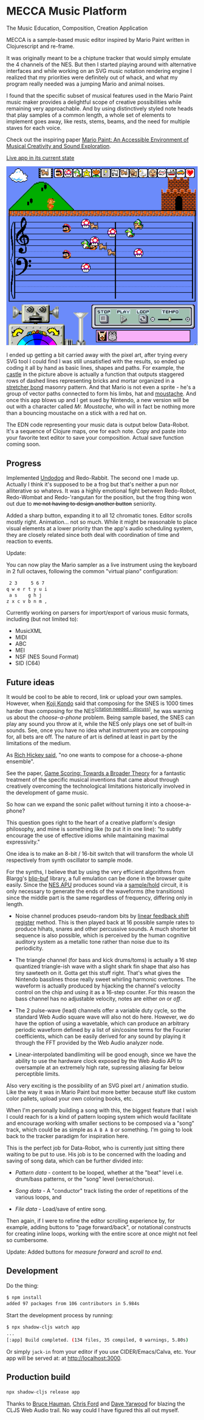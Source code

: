 # MECCA Music Platform

The Music Education, Composition, Creation Application

MECCA is a sample-based music editor inspired by Mario Paint written in Clojurescript and re-frame.

It was originally meant to be a chiptune tracker that would simply emulate the 4 channels of the NES. But then I started playing around with alternative interfaces and while working on an SVG music notation rendering engine I realized that my priorities were definitely out of whack, and what my program really needed was a jumping Mario and animal noises.

I found that the specific subset of musical features used in the Mario Paint music maker provides a delightful scope of creative possibilities while remaining very approachable. And by using distinctively styled note heads that play samples of a common length, a whole set of elements to implement goes away, like rests, stems, beams, and the need for multiple staves for each voice.

Check out the inspiring paper [Mario Paint: An Accessible Environment of Musical Creativity
and Sound Exploration](docs/Mario_Paint_An_Accessible_Environment_of.pdf).

[Live app in its current state](https://porkostomus.github.io/mecca/)

![Screenshot](mecca.png)

I ended up getting a bit carried away with the pixel art, after trying every SVG tool I could find I was still unsatisfied with the results, so ended up coding it all by hand as basic lines, shapes and paths. For example, the [castle](https://github.com/porkostomus/mecca/blob/master/src/mecca/castle.cljs) in the picture above is actually a function that outputs staggered rows of dashed lines representing bricks and mortar organized in a [stretcher bond](https://en.wikipedia.org/wiki/Brickwork#Stretcher,_or_running_bond) masonry pattern. And that Mario is not even a sprite - he's a group of vector paths connected to form his limbs, hat and [moustache](https://laughingsquid.com/origin-of-marios-mustache-and-his-name/). And once this app blows up and I get sued by Nintendo, a new version will be out with a character called *Mr. Moustache*, who will in fact be nothing more than a bouncing moustache on a stick with a red hat on.

The EDN code representing your music data is output below Data-Robot. It's a sequence of Clojure maps, one for each note. Copy and paste into your favorite text editor to save your composition. Actual save function coming soon.

## Progress

Implemented [Undodog](https://www.mariowiki.com/Undodog) and Redo-Rabbit. The second one I made up. Actually I think it's supposed to be a frog but that's neither a pun nor alliterative so whatevs. It was a highly emotional fight between Redo-Robot, Redo-Wombat and Redo-'rangutan for the position, but the frog thing won out due to ~~me not having to design another button~~ seniority.

Added a sharp button, expanding it to all 12 chromatic tones. Editor scrolls mostly right. Animation... not so much. While it might be reasonable to place visual elements at a lower priority than the app's audio scheduling system, they are closely related since both deal with coordination of time and reaction to events.

Update:

You can now play the Mario sampler as a live instrument using the keyboard in 2 full octaves, following the common "virtual piano" configuration:

```
 2 3     5 6 7
q w e r t y u i
 a s    g h j
z x c v b n m ,
```

Currently working on parsers for import/export of various music formats, including (but not limited to):

* MusicXML
* MIDI
* ABC
* MEI
* NSF (NES Sound Format)
* SID (C64)

## Future ideas

It would be cool to be able to record, link or upload your own samples. However, when [Koji Kondo](https://en.wikipedia.org/wiki/Koji_Kondo) said that composing for the SNES is 1000 times harder than composing for the NES<sup>[[citation needed - discuss](https://github.com/porkostomus/mecca/wiki/Where-the-%23%25%5E&-is-that-quote-from%3F)]</sup>, he was warning us about the *choose-a-phone* problem. Being sample based, the SNES can play any sound you throw at it, while the NES only plays one set of built-in sounds. See, once you have no idea what instrument you are composing for, all bets are off. The nature of art is defined at least in part by the limitations of the medium. 

As [Rich Hickey said](https://github.com/matthiasn/talk-transcripts/blob/master/Hickey_Rich/DesignCompositionPerformance.md), "no one wants to compose for a choose-a-phone ensemble".

See the paper, [Game Scoring: Towards a Broader Theory](/docs/game-scoring.pdf) for a fantastic treatment of the specific musical inventions that came about through creatively overcoming the technological limitations historically involved in the development of game music.

So how can we expand the sonic pallet without turning it into a choose-a-phone?

This question goes right to the heart of a creative platform's design philosophy, and mine is something like (to put it in one line): "to subtly encourage the use of effective idioms while maintaining maximal expressivity."

One idea is to make an 8-bit / 16-bit switch that will transform the whole UI respectively from synth oscillator to sample mode.

For the synths, I believe that by using the very efficient algorithms from Blargg's [blip-buf](https://github.com/nesbox/blip-buf) library, a full emulation can be done in the browser quite easily. Since the [NES APU](https://wiki.nesdev.com/w/index.php/APU) produces sound via a [sample/hold](https://en.wikipedia.org/wiki/Sample_and_hold) circuit, it is only necessary to generate the ends of the waveforms (the transitions) since the middle part is the same regardless of frequency, differing only in length.

* Noise channel produces pseudo-random bits by [linear feedback shift register](https://en.wikipedia.org/wiki/Linear-feedback_shift_register) method. This is then played back at 16 possible sample rates to produce hihats, snares and other percussive sounds. A much shorter bit sequence is also possible, which is perceived by the human cognitive auditory system as a metallic tone rather than noise due to its periodicity.

* The triangle channel (for bass and kick drums/toms) is actually a 16 step quantized triangle-ish wave with a slight shark fin shape that also has tiny sawteeth on it. Gotta get this stuff right. That's what gives the Nintendo basslines those really sweet whirling harmonic overtones. The waveform is actually produced by hijacking the channel's velocity control on the chip and using it as a 16-step counter. For this reason the bass channel has no adjustable velocity, notes are either _on_ or _off_.

* The 2 pulse-wave (lead) channels offer a variable duty cycle, so the standard Web Audio square wave will also not do here. However, we do have the option of using a wavetable, which can produce an arbitrary periodic waveform defined by a list of sin/cosine terms for the Fourier coefficients, which can be easily derived for any sound by playing it through the FFT provided by the Web Audio analyzer node.

* Linear-interpolated bandlimiting will be good enough, since we have the ability to use the hardware clock exposed by the Web Audio API to oversample at an extremely high rate, supressing aliasing far below perceptible limits.

Also very exciting is the possibility of an SVG pixel art / animation studio. Like the way it was in Mario Paint but more better because stuff like custom color pallets, upload your own coloring books, etc.

When I'm personally building a song with this, the biggest feature that I wish I could reach for is a kind of pattern looping system which would facilitate and encourage working with smaller sections to be composed via a "song" track, which could be as simple as `A B A B` or something. I'm going to look back to the tracker paradigm for inspiration here.

This is the perfect job for Data-Robot, who is currently just sitting there waiting to be put to use. His job is to be concerned with the loading and saving of song data, which can be further divided into:

* *Pattern data* - content to be looped, whether at the "beat" level i.e. drum/bass patterns, or the "song" level (verse/chorus).

* *Song data* - A "conductor" track listing the order of repetitions of the various loops, and

* *File data* - Load/save of entire song.

Then again, if I were to refine the editor scrolling experience by, for example, adding buttons to "page forward/back", or notational constructs for creating inline loops, working with the entire score at once might not feel so cumbersome.

Update: Added buttons for *measure forward* and *scroll to end*.

## Development

Do the thing:

```bash
$ npm install
added 97 packages from 106 contributors in 5.984s
```

Start the development process by running:

```bash
$ npx shadow-cljs watch app
...
[:app] Build completed. (134 files, 35 compiled, 0 warnings, 5.80s)
```

Or simply `jack-in` from your editor if you use CIDER/Emacs/Calva, etc. Your app will be served at: at [http://localhost:3000](http://localhost:3000).

## Production build

```bash
npx shadow-cljs release app
```

Thanks to [Bruce Hauman](https://github.com/bhauman), [Chris Ford](https://github.com/ctford) and [Dave Yarwood](https://github.com/daveyarwood) for blazing the CLJS Web Audio trail. No way could I have figured this all out myself.
